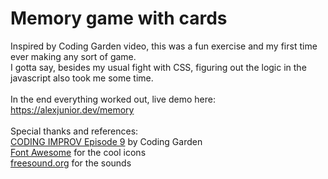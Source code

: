 # Memory game with cards

Inspired by Coding Garden video, this was a fun exercise and my first time ever making any sort of game.
<br>
I gotta say, besides my usual fight with CSS, figuring out the logic in the javascript also took me some time.
<br><br>
In the end everything worked out, live demo here: [<https://alexjunior.dev/memory>](https://alexjunior.dev/memory)
<br><br>
Special thanks and references:<br>
[CODING IMPROV Episode 9](https://youtu.be/GtcWY40HPWY) by Coding Garden <br>
[Font Awesome](https://fontawesome.com) for the cool icons <br>
[freesound.org](https://freesound.org) for the sounds <br>
